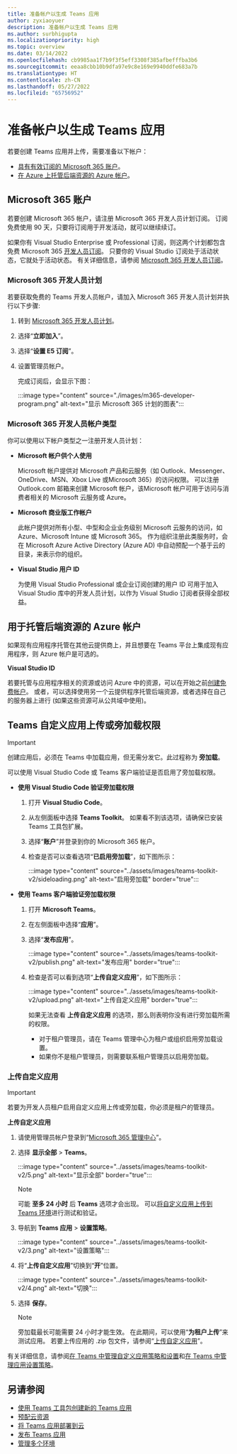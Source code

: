 ```yaml
---
title: 准备帐户以生成 Teams 应用
author: zyxiaoyuer
description: 准备帐户以生成 Teams 应用
ms.author: surbhigupta
ms.localizationpriority: high
ms.topic: overview
ms.date: 03/14/2022
ms.openlocfilehash: cb9985aa1f7b9f3f5eff3308f385afbefffba3b6
ms.sourcegitcommit: eeaa8cbb10b9dfa97e9c8e169e9940ddfe683a7b
ms.translationtype: HT
ms.contentlocale: zh-CN
ms.lasthandoff: 05/27/2022
ms.locfileid: "65756952"
---
```

# <a name="prepare-accounts-to-build-teams-apps"></a>准备帐户以生成 Teams 应用

若要创建 Teams 应用并上传，需要准备以下帐户：

* [具有有效订阅的 Microsoft 365 账户](accounts.md#microsoft-365-account)。
* [在 Azure 上托管后端资源的 Azure 帐户](accounts.md#azure-account-to-host-backend-resources)。

## <a name="microsoft-365-account"></a>Microsoft 365 账户

若要创建 Microsoft 365 帐户，请注册 Microsoft 365 开发人员计划订阅。 订阅免费使用 90 天，只要将订阅用于开发活动，就可以继续续订。

如果你有 Visual Studio Enterprise 或 Professional 订阅，则这两个计划都包含免费 Microsoft 365 [开发人员订阅](https://aka.ms/MyVisualStudioBenefits)。 只要你的 Visual Studio 订阅处于活动状态，它就处于活动状态。 有关详细信息，请参阅 [Microsoft 365 开发人员订阅](https://developer.microsoft.com/microsoft-365/dev-program)。

### <a name="microsoft-365-developer-program"></a>Microsoft 365 开发人员计划

若要获取免费的 Teams 开发人员帐户，请加入 Microsoft 365 开发人员计划并执行以下步骤:

1. 转到 [Microsoft 365 开发人员计划](https://developer.microsoft.com/microsoft-365/dev-program)。
2. 选择“**立即加入**”。
3. 选择“**设置 E5 订阅**”。
4. 设置管理员帐户。

   完成订阅后，会显示下图：

    :::image type="content" source="./images/m365-developer-program.png" alt-text="显示 Microsoft 365 计划的图表":::

### <a name="microsoft-365-developer-account-types"></a>Microsoft 365 开发人员帐户类型

你可以使用以下帐户类型之一注册开发人员计划：

- **Microsoft 帐户供个人使用**

    Microsoft 帐户提供对 Microsoft 产品和云服务（如 Outlook、Messenger、OneDrive、MSN、Xbox Live 或Microsoft 365）的访问权限。 可以注册 Outlook.com 邮箱来创建 Microsoft 帐户，该Microsoft 帐户可用于访问与消费者相关的 Microsoft 云服务或 Azure。

- **Microsoft 商业版工作帐户**

     此帐户提供对所有小型、中型和企业业务级别 Microsoft 云服务的访问，如 Azure、Microsoft Intune 或 Microsoft 365。 作为组织注册此类服务时，会在 Microsoft Azure Active Directory (Azure AD) 中自动预配一个基于云的目录，来表示你的组织。

- **Visual Studio 用户 ID**

    为使用 Visual Studio Professional 或企业订阅创建的用户 ID 可用于加入 Visual Studio 库中的开发人员计划，以作为 Visual Studio 订阅者获得全部权益。

## <a name="azure-account-to-host-backend-resources"></a>用于托管后端资源的 Azure 帐户

如果现有应用程序托管在其他云提供商上，并且想要在 Teams 平台上集成现有应用程序，则 Azure 帐户是可选的。

**Visual Studio ID**

若要托管与应用程序相关的资源或访问 Azure 中的资源，可以在开始之前[创建免费帐户](https://azure.microsoft.com/free/)。 或者，可以选择使用另一个云提供程序托管后端资源，或者选择在自己的服务器上进行 (如果这些资源可从公共域中使用)。

## <a name="teams-custom-app-upload-or-sideload-permission"></a>Teams 自定义应用上传或旁加载权限

> [!IMPORTANT]
> 创建应用后，必须在 Teams 中加载应用，但无需分发它。此过程称为 **旁加载**。

   可以使用 Visual Studio Code 或 Teams 客户端验证是否启用了旁加载权限。

* **使用 Visual Studio Code 验证旁加载权限**

    1. 打开 **Visual Studio Code**。
    1. 从左侧面板中选择 **Teams Toolkit**。 如果看不到该选项，请确保已安装 Teams 工具包扩展。
    1. 选择“**账户**”并登录到你的 Microsoft 365 帐户。
    1. 检查是否可以查看选项“**已启用旁加载**”，如下图所示：

       :::image type="content" source="../assets/images/teams-toolkit-v2/sideloading.png" alt-text="启用旁加载" border="true":::

* **使用 Teams 客户端验证旁加载权限**

    1. 打开 **Microsoft Teams**。
    2. 在左侧面板中选择“**应用**”。
    3. 选择“**发布应用**”。

       :::image type="content" source="../assets/images/teams-toolkit-v2/publish.png" alt-text="发布应用" border="true":::

    4. 检查是否可以看到选项“**上传自定义应用**”，如下图所示：

       :::image type="content" source="../assets/images/teams-toolkit-v2/upload.png" alt-text="上传自定义应用" border="true":::

        如果无法查看 **上传自定义应用** 的选项，那么则表明你没有进行旁加载所需的权限。
        * 对于租户管理员，请在 Teams 管理中心为租户或组织启用旁加载设置。
        * 如果你不是租户管理员，则需要联系租户管理员以启用旁加载。

### <a name="upload-your-custom-app"></a>上传自定义应用

> [!IMPORTANT]
> 若要为开发人员租户启用自定义应用上传或旁加载，你必须是租户的管理员。

**上传自定义应用**

1. 请使用管理员帐户登录到“[Microsoft 365 管理中心](https://admin.microsoft.com/Adminportal/Home?source=applauncher#/homepage#/)”。

2. 选择 **显示全部** > **Teams**。

    :::image type="content" source="../assets/images/teams-toolkit-v2/5.png" alt-text="显示全部" border="true":::

   > [!Note]
   > 可能 **至多 24 小时** 后 **Teams** 选项才会出现。 可以[将自定义应用上传到 Teams 环境](/microsoftteams/upload-custom-apps)进行测试和验证。

3. 导航到 **Teams 应用** > **设置策略**。

   :::image type="content" source="../assets/images/teams-toolkit-v2/3.png" alt-text="设置策略":::

4. 将“**上传自定义应用**”切换到“**开**”位置。

   :::image type="content" source="../assets/images/teams-toolkit-v2/4.png" alt-text="切换":::

5. 选择 **保存**。

   > [!Note]
   > 旁加载最长可能需要 24 小时才能生效。 在此期间，可以使用“**为租户上传**”来测试应用。 若要上传应用的 .zip 包文件，请参阅“[上传自定义应用](/microsoftteams/teams-app-setup-policies)”。

有关详细信息，请参阅[在 Teams 中管理自定义应用策略和设置](/microsoftteams/teams-custom-app-policies-and-settings)和[在 Teams 中管理应用设置策略](/microsoftteams/teams-app-setup-policies)。

## <a name="see-also"></a>另请参阅

* [使用 Teams 工具包创建新的 Teams 应用](create-new-project.md)
* [预配云资源](provision.md)
* [将 Teams 应用部署到云](deploy.md)
* [发布 Teams 应用](../concepts/deploy-and-publish/appsource/publish.md)
* [管理多个环境](TeamsFx-multi-env.md)